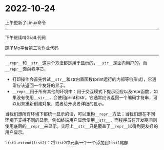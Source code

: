 # 2022-10-24

上午更新了Linux命令

------

下午继续啃GraIL代码

跑了Mo平台第二次作业代码

------

`__repr__`和`__str__`这两个方法都是用于显示的，`__str__`是面向用户的，而`__repr__`面向程序员。

- 打印操作会首先尝试`__str__`和str内置函数(print运行的内部等价形式)，它通常应该返回一个友好的显示。
- `__repr__`用于所有其他的环境中：用于交互模式下提示回应以及repr函数，如果没有使用`__str__`，会使用print和str。它通常应该返回一个编码字符串，可以用来重新创建对象，或者给开发者详细的显示。

当我们想所有环境下都统一显示的话，可以重构`__repr__`方法；当我们想在不同环境下支持不同的显示，例如终端用户显示使用`__str__`，而程序员在开发期间则使用底层的`__repr__`来显示，实际上`__str__`只是覆盖了`__repr__`以得到更友好的用户显示。



`list1.extend(list2)`：将`list2`中元素一个一个添加到`list1`尾部

